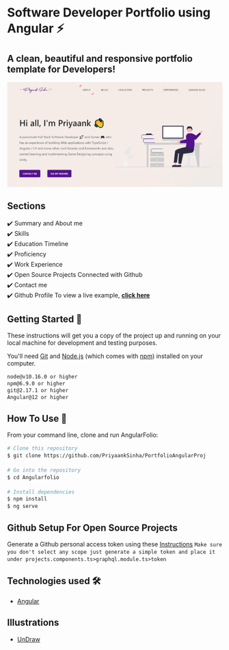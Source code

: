 # Software Developer Portfolio using Angular ⚡️ 
## A clean, beautiful and responsive portfolio template for Developers!

<p align="center"> 
  <kbd>
<img src="./src/assets/images/portfolio.png"></img>
  </kbd>
</p>


## Sections 
✔️ Summary and About me\
✔️ Skills\
✔️ Education Timeline\
✔️ Proficiency\
✔️ Work Experience\
✔️ Open Source Projects Connected with Github\
✔️ Contact me\
✔️ Github Profile
To view a live example, **[click here](https://priyaanksinha.com/)**

## Getting Started 🚀
These instructions will get you a copy of the project up and running on your local machine for development and testing purposes.

You'll need [Git](https://git-scm.com) and [Node.js](https://nodejs.org/en/download/) (which comes with [npm](http://npmjs.com)) installed on your computer.

```
node@v10.16.0 or higher
npm@6.9.0 or higher
git@2.17.1 or higher
Angular@12 or higher
```


## How To Use 🔧

From your command line, clone and run AngularFolio:
```bash
# Clone this repository
$ git clone https://github.com/PriyaankSinha/PortfolioAngularProj

# Go into the repository
$ cd Angularfolio

# Install dependencies
$ npm install
$ ng serve
```
## Github Setup For Open Source Projects

Generate a Github personal access token using these [Instructions](https://help.github.com/en/github/authenticating-to-github/creating-a-personal-access-token-for-the-command-line) `Make sure you don't select any scope just generate a simple token and place it under projects.components.ts>graphql.module.ts>token`
## Technologies used 🛠️

- [Angular](https://angular.io/)

## Illustrations
- [UnDraw](https://undraw.co/illustrations)
